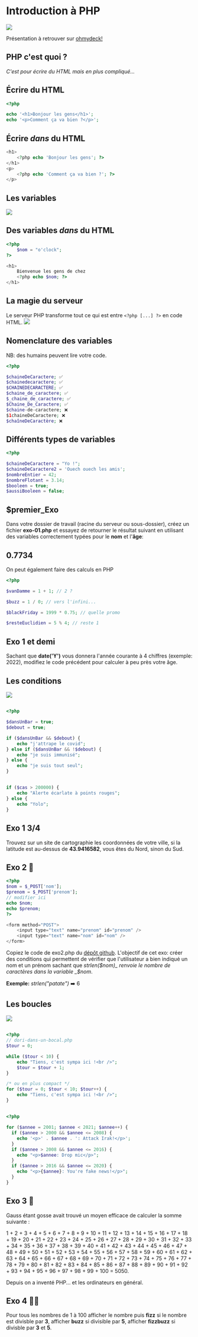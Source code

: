 # Introduction à PHP

![](https://live.staticflickr.com/7906/47065983791_a0f0895d28_b.jpg)

<!-- notes -->

Présentation à retrouver sur [ohmydeck!](https://app.ohmydeck.com/sylvain/decks/uSP7zQxXuZdz6UVQt8vEQE)

## PHP c'est quoi ?

_C'est pour écrire du HTML mais en plus compliqué..._

## Écrire du HTML

```php
<?php

echo '<h1>Bonjour les gens</h1>';
echo '<p>Comment ça va bien ?</p>';
```

## Écrire _dans_ du HTML

```php
<h1>
    <?php echo 'Bonjour les gens'; ?>
</h1>
<p>
    <?php echo 'Comment ça va bien ?'; ?>
</p>
```

## Les variables

![](https://upload.wikimedia.org/wikipedia/commons/thumb/4/4b/Montreal_Comiccon_2016_-_Solid_Snake_%2827978588430%29.jpg/1599px-Montreal_Comiccon_2016_-_Solid_Snake_%2827978588430%29.jpg)

## Des **variables** _dans_ du HTML

```php
<?php
    $nom = "o'clock";
?>

<h1>
    Bienvenue les gens de chez
    <?php echo $nom; ?>
</h1>
```

## La magie du serveur

Le serveur PHP transforme tout ce qui est entre `<?php [...] ?>` en code HTML.
![](https://sylvainmrs.github.io/introduction-php/assets/php-server.jpg)

## Nomenclature des variables

NB: des humains peuvent lire votre code.

```php
<?php

$chaineDeCaractere; ✅
$chainedecaractere; ✅
$CHAINEDECARACTERE; ✅
$chaine_de_caractere; ✅
$_chaine_de_caractere; ✅
$Chaine_De_Caractere; ✅
$chaine-de-caractere; ❌
$1chaineDeCaractere; ❌
$chaîneDeCaractère; ❌
```

## Différents types de variables

```php
<?php

$chaineDeCaractere = "Yo !";
$chaineDeCaractere2 = 'Ouech ouech les amis';
$nombreEntier = 42;
$nombreFlotant = 3.14;
$booleen = true;
$aussiBooleen = false;
```

## $premier_Exo

Dans votre dossier de travail (racine du serveur ou sous-dossier), créez un fichier **exo-01.php** et essayez
de retourner le résultat suivant en utilisant des variables correctement typées pour le **nom** et l'**âge**:

[](https://sylvainmrs.github.io/introduction-php/exo1.html)

## 0.7734

On peut également faire des calculs en PHP

```php
<?php

$vanDamme = 1 + 1; // 2 ?

$buzz = 1 / 0; // vers l'infini...

$blackFriday = 1999 * 0.75; // quelle promo

$resteEuclidien = 5 % 4; // reste 1
```

## Exo 1 et demi

Sachant que **date('Y')** vous donnera l'année courante à 4 chiffres (exemple: 2022),
modifiez le code précédent pour calculer à peu près votre âge.

[](https://sylvainmrs.github.io/introduction-php/exo1.5.html)

## Les conditions

![](https://static.im-a-puzzle.com/gallery/Miscellaneous/Doors/Choose-the-right-door.jpg)

##

```php
<?php

$dansUnBar = true;
$debout = true;

if ($dansUnBar && $debout) {
    echo "j'attrape le covid";
} else if ($dansUnBar && !$debout) {
    echo "je suis immunisé";
} else {
    echo "je suis tout seul";
}
```

##

```php
if ($cas > 200000) {
    echo "Alerte écarlate à points rouges";
} else {
    echo "Yolo";
}
```

## Exo 1 3/4

Trouvez sur un site de cartographie les coordonnées de votre ville, si la latitude est au-dessus de **43.9416582**, vous êtes du Nord, sinon du Sud.

[](https://sylvainmrs.github.io/introduction-php/exo1.75.html)

## Exo 2 👀

```php
<?php
$nom = $_POST['nom'];
$prenom = $_POST['prenom'];
// modifier ici
echo $nom;
echo $prenom;
?>

<form method="POST">
    <input type="text" name="prenom" id="prenom" />
    <input type="text" name="nom" id="nom" />
</form>
```

Copiez le code de exo2.php du [dépôt github](https://github.com/sylvainmrs/introduction-php). L'objectif de cet exo:
créer des conditions qui permettent de vérifier que l'utilisateur a bien
indiqué un nom et un prénom sachant que _strlen($nom)_ renvoie le nombre
de caractères dans la variable _$nom_.

**Exemple:** _strlen("patate")_ ➡️ 6

## Les boucles

![](https://live.staticflickr.com/3770/10104990125_95ab6722d2_k.jpg)

##

[](https://sylvainmrs.github.io/introduction-php/dori-dans-un-bocal.html)

```php
<?php
// dori-dans-un-bocal.php
$tour = 0;

while ($tour < 10) {
    echo "Tiens, c'est sympa ici !<br />";
    $tour = $tour + 1;
}

/* ou en plus compact */
for ($tour = 0; $tour < 10; $tour++) {
    echo "Tiens, c'est sympa ici !<br />";
}
```

##

[](https://sylvainmrs.github.io/introduction-php/governator.html)

```php
<?php

for ($annee = 2001; $annee < 2021; $annee++) {
  if ($annee > 2000 && $annee <= 2008) {
    echo '<p>' . $annee . ': Attack Irak!</p>';
  }
  if ($annee > 2008 && $annee <= 2016) {
    echo "<p>$annee: Drop mic</p>";
  }
  if ($annee > 2016 && $annee <= 2020) {
    echo "<p>{$annee}: You're fake news!</p>";
  }
}

```

## Exo 3 🎉

Gauss étant gosse avait trouvé un moyen efficace
de calculer la somme suivante :

1 + 2 + 3 + 4 + 5 + 6 + 7 + 8 + 9 + 10 + 11 + 12 + 13 + 14 + 15 + 16 + 17 + 18 + 19 + 20 + 21 + 22 + 23 + 24 + 25 + 26 + 27 + 28 + 29 + 30 + 31 + 32 + 33 + 34 + 35 + 36 + 37 + 38 + 39 + 40 + 41 + 42 + 43 + 44 + 45 + 46 + 47 + 48 + 49 + 50 + 51 + 52 + 53 + 54 + 55 + 56 + 57 + 58 + 59 + 60 + 61 + 62 + 63 + 64 + 65 + 66 + 67 + 68 + 69 + 70 + 71 + 72 + 73 + 74 + 75 + 76 + 77 + 78 + 79 + 80 + 81 + 82 + 83 + 84 + 85 + 86 + 87 + 88 + 89 + 90 + 91 + 92 + 93 + 94 + 95 + 96 + 97 + 98 + 99 + 100 = 5050.

Depuis on a inventé PHP... et les ordinateurs en général.

## Exo 4 🤯🤒

Pour tous les nombres de 1 à 100 afficher le nombre puis **fizz** si le nombre est divisble par **3**, afficher **buzz** si divisible par **5**, afficher **fizzbuzz** si divisble par **3** et **5**.

[](https://sylvainmrs.github.io/introduction-php/exo4.html)
